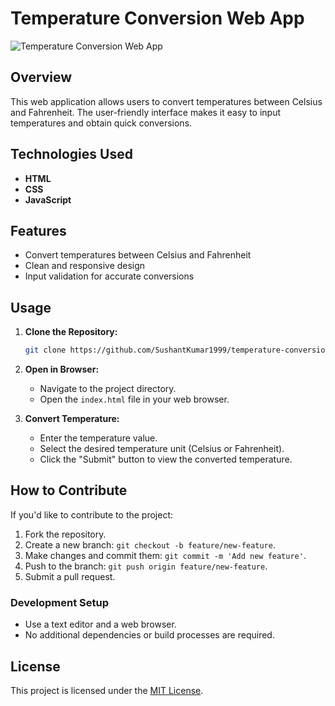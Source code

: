# Temperature Conversion Web App

![Temperature Conversion Web App](screenshot.png)

## Overview

This web application allows users to convert temperatures between Celsius and Fahrenheit. The user-friendly interface makes it easy to input temperatures and obtain quick conversions.

## Technologies Used

- **HTML**
- **CSS**
- **JavaScript**

## Features

- Convert temperatures between Celsius and Fahrenheit
- Clean and responsive design
- Input validation for accurate conversions

## Usage

1. **Clone the Repository:**

    ```bash
    git clone https://github.com/SushantKumar1999/temperature-conversion-web-app.git
    ```

2. **Open in Browser:**

    - Navigate to the project directory.
    - Open the `index.html` file in your web browser.

3. **Convert Temperature:**

    - Enter the temperature value.
    - Select the desired temperature unit (Celsius or Fahrenheit).
    - Click the "Submit" button to view the converted temperature.

## How to Contribute

If you'd like to contribute to the project:

1. Fork the repository.
2. Create a new branch: `git checkout -b feature/new-feature`.
3. Make changes and commit them: `git commit -m 'Add new feature'`.
4. Push to the branch: `git push origin feature/new-feature`.
5. Submit a pull request.

### Development Setup

- Use a text editor and a web browser.
- No additional dependencies or build processes are required.

## License

This project is licensed under the [MIT License](LICENSE).
